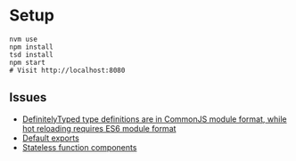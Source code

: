 Setup
===
```
nvm use
npm install
tsd install
npm start
# Visit http://localhost:8080
```

Issues
---
- [DefinitelyTyped type definitions are in CommonJS module format, while hot reloading requires ES6 module format](http://www.jbrantly.com/es6-modules-with-typescript-and-webpack)
- [Default exports](https://github.com/Microsoft/TypeScript/issues/2719)
- [Stateless function components](https://github.com/Microsoft/TypeScript/pull/5596)
